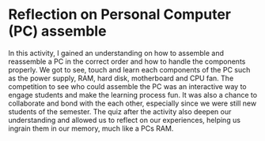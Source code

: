 # Reflection on Personal Computer (PC) assemble
In this activity, I gained an understanding on how to assemble and reassemble a PC in the correct order and how to handle the components properly. We got to see, touch and learn each components of the PC such as the power supply, RAM, hard disk, motherboard and CPU fan. The competition to see who could assemble the PC was an interactive way to engage students and make the learning process fun. It was also a chance to collaborate and bond with the each other, especially since we were still new students of the semester. The quiz after the activity also deepen our understanding and allowed us to reflect on our experiences, helping us ingrain them in our memory, much like a PCs RAM.
